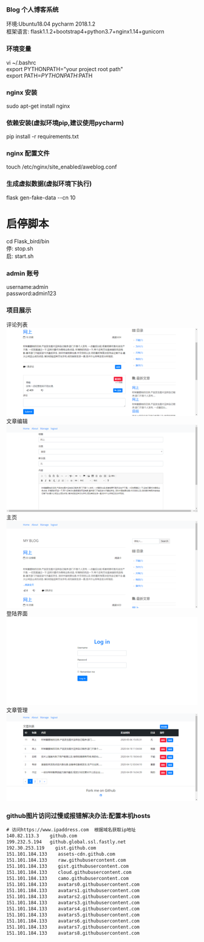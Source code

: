 ### Blog 个人博客系统
环境:Ubuntu18.04  pycharm 2018.1.2 <br>
框架语言: flask1.1.2+bootstrap4+python3.7+nginx1.14+gunicorn <br>

### 环境变量
vi ~/.bashrc <br> 
export PYTHONPATH="your project root path" <br>
export PATH=$PYTHONPATH:$PATH <br>

### nginx 安装
sudo apt-get install nginx

### 依赖安装(虚拟环境pip,建议使用pycharm)

pip install -r requirements.txt

### nginx 配置文件
touch /etc/nginx/site_enabled/aweblog.conf

### 生成虚拟数据(虚拟环境下执行)
flask gen-fake-data --cn 10
# 启停脚本
cd Flask_bird/bin <br>
停: stop.sh <br>
启: start.sh <br>

### admin 账号
username:admin   <br>
password:admin123 <br>

### 项目展示
评论列表<br>
![comments.png](https://github.com/Astrivemanlw/Blog/blob/master/comments.png)  <br>
文章编辑<br>
![edit_post.png](https://github.com/Astrivemanlw/Blog/blob/master/edit_post.png) <br>
主页<br>
![home.png](https://github.com/Astrivemanlw/Blog/blob/master/home.png) <br>
登陆界面<br>
![login.png](https://github.com/Astrivemanlw/Blog/blob/master/login.png) <br>
文章管理<br>
![post_manage.png](https://github.com/Astrivemanlw/Blog/blob/master/post_manage.png) <br>

### github图片访问过慢或报错解决办法:配置本机hosts

```
# 访问https://www.ipaddress.com  根据域名获取ip地址
140.82.113.3	github.com
199.232.5.194	github.global.ssl.fastly.net
192.30.253.119    gist.github.com
151.101.184.133    assets-cdn.github.com
151.101.184.133    raw.githubusercontent.com
151.101.184.133    gist.githubusercontent.com
151.101.184.133    cloud.githubusercontent.com
151.101.184.133    camo.githubusercontent.com
151.101.184.133    avatars0.githubusercontent.com
151.101.184.133    avatars1.githubusercontent.com
151.101.184.133    avatars2.githubusercontent.com
151.101.184.133    avatars3.githubusercontent.com
151.101.184.133    avatars4.githubusercontent.com
151.101.184.133    avatars5.githubusercontent.com
151.101.184.133    avatars6.githubusercontent.com
151.101.184.133    avatars7.githubusercontent.com
151.101.184.133    avatars8.githubusercontent.com
```